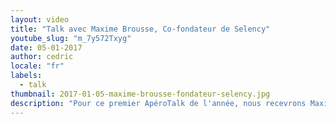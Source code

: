 ```yaml
---
layout: video
title: "Talk avec Maxime Brousse, Co-fondateur de Selency"
youtube_slug: "m_7y572Txyg"
date: 05-01-2017
author: cedric
locale: "fr"
labels:
  - talk
thumbnail: 2017-01-05-maxime-brousse-fondateur-selency.jpg
description: "Pour ce premier ApéroTalk de l'année, nous recevrons Maxime Brousse, co-fondateur de Selency (ex Brocante Lab)."
---
```

